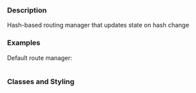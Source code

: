 ### Description

Hash-based routing manager that updates state on hash change

### Examples

Default route manager:

```js

```

### Classes and Styling
